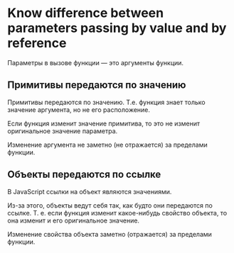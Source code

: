 # Know difference between parameters passing by value and by reference

Параметры в вызове функции — это аргументы функции.

## Примитивы передаются по значению

Примитивы передаются по значению. Т.е. функция знает только значение аргумента, но не его расположение.

Если функция изменит значение примитива, то это не изменит оригинальное значение параметра.

Изменение аргумента не заметно (не отражается) за пределами функции.

## Объекты передаются по ссылке

В JavaScript ссылки на объект являются значениями.

Из-за этого, объекты ведут себя так, как будто они передаются по ссылке. Т. е. если функция изменит какое-нибудь свойство объекта, то она изменит и его оригинальное значение.

Изменение свойства объекта заметно (отражается) за пределами функции.
